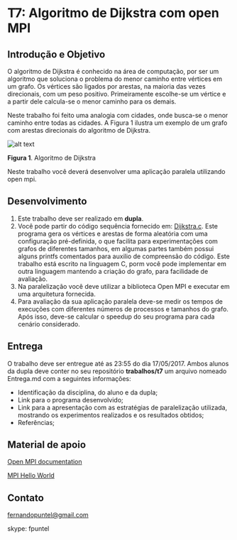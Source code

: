 # T7: Algoritmo de Dijkstra com open MPI
## Introdução e Objetivo
O algoritmo de Dijkstra é conhecido na área de computação, por ser um algoritmo que soluciona o problema do menor caminho entre vértices em um grafo. Os vértices são ligados por arestas, na maioria das vezes direcionais, com um peso positivo. Primeiramente escolhe-se um vértice e a partir dele calcula-se o menor caminho para os demais. 

Neste trabalho foi feito uma analogia com cidades, onde busca-se o menor caminho entre todas as cidades. A Figura 1 ilustra um exemplo de um grafo com arestas direcionais do algoritmo de Dijkstra.

![alt text](http://siddarthareddy.weebly.com/uploads/2/8/7/9/28799429/4999443.png?468)

**Figura 1**. Algoritmo de Dijkstra

Neste trabalho você deverá desenvolver uma aplicação paralela utilizando open mpi.

## Desenvolvimento
1. Este trabalho deve ser realizado em **dupla**.
2. Você pode partir do código sequência fornecido em: [Dijkstra.c](https://github.com/fpuntel/C/blob/master/ELC139/Dijkstra/Dijkstra.c). Este programa gera os vértices e arestas de forma aleatória com uma configuração pré-definida, o que facilita para experimentações com grafos de diferentes tamanhos, em algumas partes também possui alguns printfs comentados para auxilio de compreensão do código. Este trabalho está escrito na linguagem C, porm você pode implementar em outra linguagem mantendo a criação do grafo, para facilidade de avaliação.
3. Na paralelização você deve utilizar a biblioteca Open MPI e executar em uma arquitetura fornecida.
4. Para avaliação da sua aplicação paralela deve-se medir os tempos de execuções com diferentes números de processos e tamanhos do grafo. Após isso, deve-se calcular o speedup do seu programa para cada cenário considerado.

## Entrega

O trabalho deve ser entregue até as 23:55 do dia 17/05/2017. Ambos alunos da dupla deve conter no seu repositório **trabalhos/t7** um arquivo nomeado Entrega.md com a seguintes informações:
* Identificação da disciplina, do aluno e da dupla;
* Link para o programa desenvolvido;
* Link para a apresentação com as estratégias de paralelização utilizada, mostrando os experimentos realizados e os resultados obtidos;
* Referências;

## Material de apoio

[Open MPI documentation](https://www.open-mpi.org/doc/)

[MPI Hello World](http://mpitutorial.com/tutorials/mpi-hello-world/)

## Contato

fernandopuntel@gmail.com

skype: fpuntel

